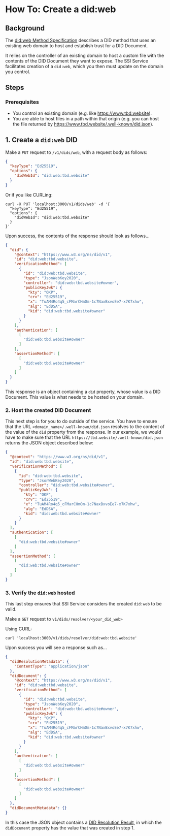 # How To: Create a did:web

## Background

The [did:web Method Specification](https://w3c-ccg.github.io/did-method-web/) describes a DID method that uses an existing web domain to host and establish trust for a DID Document.

It relies on the controller of an existing domain to host a custom file with the contents of the DID Document they want to expose. The SSI Service facilitates creation of a `did:web`, which you then must update on the domain you control.

## Steps

### Prerequisites

* You control an existing domain  (e.g. like https://www.tbd.website).
* You are able to host files in a path within that origin (e.g. you can host the file returned by https://www.tbd.website/.well-known/did.json).

## 1. Create a `did:web` DID

Make a `PUT` request to `/v1/dids/web`, with a request body as follows:

```json
{
  "keyType": "Ed25519",
  "options": {
    "didWebId": "did:web:tbd.website"
  }
}
```

Or if you like CURLing:

```shell
curl -X PUT 'localhost:3000/v1/dids/web' -d '{
  "keyType": "Ed25519",
  "options": {
    "didWebId": "did:web:tbd.website"
  }
}'
```

Upon success, the contents of the response should look as follows...

```json
{
  "did": {
    "@context": "https://www.w3.org/ns/did/v1",
    "id": "did:web:tbd.website",
    "verificationMethod": [
      {
        "id": "did:web:tbd.website",
        "type": "JsonWebKey2020",
        "controller": "did:web:tbd.website#owner",
        "publicKeyJwk": {
          "kty": "OKP",
          "crv": "Ed25519",
          "x": "TuAM4Ro4q5_cFMarCHmOm-1c7NaxBxvoEe7-x7K7xhw",
          "alg": "EdDSA",
          "kid": "did:web:tbd.website#owner"
        }
      }
    ],
    "authentication": [
      [
        "did:web:tbd.website#owner"
      ]
    ],
    "assertionMethod": [
      [
        "did:web:tbd.website#owner"
      ]
    ]
  }
}
```

This response is an object containing a `did` property, whose value is a DID Document. This value is what needs to be hosted on your domain.

### 2. Host the created DID Document

This next step is for you to do outside of the service. You have to ensure that the URL `<domain_name>/.well-known/did.json` resolves to the content of the value of the `did` property from the response. In our example, we would have to make sure that the URL `https://tbd.website/.well-known/did.json` returns the JSON object described below:

```json
{
  "@context": "https://www.w3.org/ns/did/v1",
  "id": "did:web:tbd.website",
  "verificationMethod": [
    {
      "id": "did:web:tbd.website",
      "type": "JsonWebKey2020",
      "controller": "did:web:tbd.website#owner",
      "publicKeyJwk": {
        "kty": "OKP",
        "crv": "Ed25519",
        "x": "TuAM4Ro4q5_cFMarCHmOm-1c7NaxBxvoEe7-x7K7xhw",
        "alg": "EdDSA",
        "kid": "did:web:tbd.website#owner"
      }
    }
  ],
  "authentication": [
    [
      "did:web:tbd.website#owner"
    ]
  ],
  "assertionMethod": [
    [
      "did:web:tbd.website#owner"
    ]
  ]
}
```

### 3. Verify the `did:web` hosted

This last step ensures that SSI Service considers the created `did:web` to be valid.

Make a `GET` request to `v1/dids/resolver/<your_did_web>`

Using CURL:

```shell
curl 'localhost:3000/v1/dids/resolver/did:web:tbd.website'
```

Upon success you will see a response such as...

```json
{
  "didResolutionMetadata": {
    "ContentType": "application/json"
  },
  "didDocument": {
    "@context": "https://www.w3.org/ns/did/v1",
    "id": "did:web:tbd.website",
    "verificationMethod": [
      {
        "id": "did:web:tbd.website",
        "type": "JsonWebKey2020",
        "controller": "did:web:tbd.website#owner",
        "publicKeyJwk": {
          "kty": "OKP",
          "crv": "Ed25519",
          "x": "TuAM4Ro4q5_cFMarCHmOm-1c7NaxBxvoEe7-x7K7xhw",
          "alg": "EdDSA",
          "kid": "did:web:tbd.website#owner"
        }
      }
    ],
    "authentication": [
      [
        "did:web:tbd.website#owner"
      ]
    ],
    "assertionMethod": [
      [
        "did:web:tbd.website#owner"
      ]
    ]
  },
  "didDocumentMetadata": {}
}
```

In this case the JSON object contains a [DID Resolution Result](https://www.w3.org/TR/did-core/#did-resolution), in which the `didDocument` property has the value that was created in step 1.
